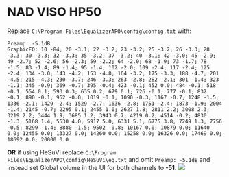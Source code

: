 # NAD VISO HP50
Replace `C:\Program Files\EqualizerAPO\config\config.txt` with:
```
Preamp: -5.1dB
GraphicEQ: 10 -84; 20 -3.1; 22 -3.2; 23 -3.2; 25 -3.2; 26 -3.3; 28 -3.3; 30 -3.3; 32 -3.3; 35 -3.2; 37 -3.2; 40 -3.1; 42 -3.0; 45 -2.9; 49 -2.7; 52 -2.6; 56 -2.3; 59 -2.2; 64 -2.0; 68 -1.9; 73 -1.7; 78 -1.5; 83 -1.4; 89 -1.4; 95 -1.4; 102 -2.0; 109 -2.4; 117 -2.4; 125 -2.4; 134 -3.0; 143 -4.2; 153 -4.8; 164 -3.2; 175 -3.3; 188 -4.7; 201 -4.5; 215 -4.3; 230 -3.7; 246 -3.3; 263 -2.8; 282 -2.1; 301 -1.4; 323 -1.1; 345 -0.9; 369 -0.7; 395 -0.4; 423 -0.1; 452 0.0; 484 -0.1; 518 -0.1; 554 0.1; 593 0.3; 635 0.2; 679 0.1; 726 -0.1; 777 -0.1; 832 -0.1; 890 -0.1; 952 -0.0; 1019 -0.1; 1090 -0.3; 1167 -0.7; 1248 -1.5; 1336 -2.1; 1429 -2.4; 1529 -2.7; 1636 -2.8; 1751 -2.4; 1873 -1.9; 2004 -1.4; 2145 -0.7; 2295 0.1; 2455 1.0; 2627 1.8; 2811 2.2; 3008 2.3; 3219 2.2; 3444 1.9; 3685 1.2; 3943 0.7; 4219 0.2; 4514 -0.2; 4830 -1.3; 5168 1.4; 5530 4.0; 5917 5.0; 6331 5.1; 6775 3.8; 7249 1.3; 7756 -0.5; 8299 -1.4; 8880 -1.5; 9502 -0.8; 10167 0.0; 10879 0.0; 11640 0.0; 12455 0.0; 13327 0.0; 14260 0.0; 15258 0.0; 16326 0.0; 17469 0.0; 18692 0.0; 20000 0.0
```
**OR** if using HeSuVi replace `C:\Program Files\EqualizerAPO\config\HeSuVi\eq.txt` and omit `Preamp: -5.1dB` and instead set Global volume in the UI for both channels to **-51**.
![](https://raw.githubusercontent.com/jaakkopasanen/AutoEq/master/results/SBAF-Serious/innerfidelity/onear/NAD%20VISO%20HP50/NAD%20VISO%20HP50.png)